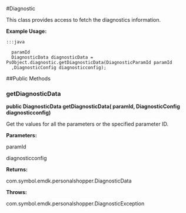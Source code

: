 #Diagnostic

This class provides access to fetch the diagnostics information.



**Example Usage:**
	
	:::java	
	 	
	  paramId
	  DiagnosticData diagnosticData =  PsObject.diagnostic.getDiagnosticData(DiagnosticParamId paramId
	  ,DiagnosticConfig diagnosticconfig);


##Public Methods

### getDiagnosticData

**public DiagnosticData getDiagnosticData( paramId, DiagnosticConfig diagnosticconfig)**

Get the values for all the parameters or the specified parameter ID.

**Parameters:**

paramId

diagnosticconfig

**Returns:**

com.symbol.emdk.personalshopper.DiagnosticData

**Throws:**

com.symbol.emdk.personalshopper.DiagnosticException



